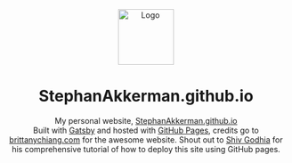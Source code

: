 <div align="center">
  <img alt="Logo" src="./icons/icon-96x96" width="100" />
</div>
<h1 align="center">
  StephanAkkerman.github.io
</h1>
<p align="center">
  My personal website, <a href="https://stephanakkerman.github.io" target="_blank">StephanAkkerman.github.io</a>
  <br>
  Built with <a href="https://www.gatsbyjs.org/" target="_blank">Gatsby</a> and hosted with <a href="https://pages.github.com/" target="_blank">GitHub Pages</a>, credits go to <a href="https://brittanychiang.com" target="_blank">brittanychiang.com</a> for the awesome website.
  Shout out to <a href="https://github.com/hivestrung" target="_blank">Shiv Godhia</a> for his comprehensive tutorial of how to deploy this site using GitHub pages.
</p>
